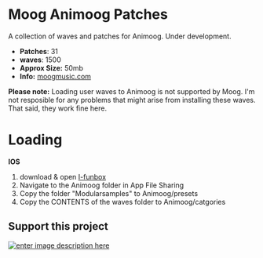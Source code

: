 # Moog Animoog Patches

 A collection of waves and patches for Animoog. Under development.
 
-  **Patches**: 31
-  **waves**: 1500
-   **Approx Size:** 50mb
-   **Info:** [moogmusic.com](https://www.moogmusic.com/products/animoog)

**Please note:** Loading user waves to Animoog is not supported by Moog. I'm not resposible for any problems that might arise from installing these waves. That said, they work fine here. 

# Loading

**IOS**

1. download & open [I-funbox](http://www.i-funbox.com/en/index.html)
2. Navigate to the Animoog folder in App File Sharing
3. Copy the folder "Modularsamples" to Animoog/presets
4. Copy the CONTENTS of the waves folder to Animoog/catgories


## **Support this project**

[
![enter image description here](https://www.modularsamples.com/img/msdx.png)
](https://www.modularsamples.com/dx-15-for-kontakt/)

